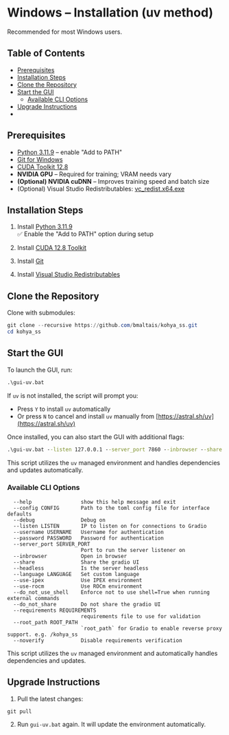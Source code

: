 # Windows – Installation (uv method)

Recommended for most Windows users.

## Table of Contents

- [Prerequisites](#prerequisites)
- [Installation Steps](#installation-steps)
- [Clone the Repository](#clone-the-repository)
- [Start the GUI](#start-the-gui)
    - [Available CLI Options](#available-cli-options)
- [Upgrade Instructions](#upgrade-instructions)
- 
## Prerequisites

- [Python 3.11.9](https://www.python.org/ftp/python/3.11.9/python-3.11.9-amd64.exe) – enable "Add to PATH"
- [Git for Windows](https://git-scm.com/download/win)
- [CUDA Toolkit 12.8](https://developer.nvidia.com/cuda-12-8-0-download-archive?target_os=Windows&target_arch=x86_64)
- **NVIDIA GPU** – Required for training; VRAM needs vary
- **(Optional) NVIDIA cuDNN** – Improves training speed and batch size
- (Optional) Visual Studio Redistributables: [vc_redist.x64.exe](https://aka.ms/vs/17/release/vc_redist.x64.exe)

## Installation Steps

1. Install [Python 3.11.9](https://www.python.org/ftp/python/3.11.9/python-3.11.9-amd64.exe)  
   ✅ Enable the "Add to PATH" option during setup

2. Install [CUDA 12.8 Toolkit](https://developer.nvidia.com/cuda-12-8-0-download-archive?target_os=Windows&target_arch=x86_64)

3. Install [Git](https://git-scm.com/download/win)

4. Install [Visual Studio Redistributables](https://aka.ms/vs/17/release/vc_redist.x64.exe)


## Clone the Repository

Clone with submodules:

```powershell
git clone --recursive https://github.com/bmaltais/kohya_ss.git
cd kohya_ss
```
## Start the GUI

To launch the GUI, run:

```cmd
.\gui-uv.bat
```

If `uv` is not installed, the script will prompt you:
- Press `Y` to install `uv` automatically
- Or press `N` to cancel and install `uv` manually from [https://astral.sh/uv](https://astral.sh/uv)

Once installed, you can also start the GUI with additional flags:

```cmd
.\gui-uv.bat --listen 127.0.0.1 --server_port 7860 --inbrowser --share
```

This script utilizes the `uv` managed environment and handles dependencies and updates automatically.

### Available CLI Options

```text
  --help                show this help message and exit
  --config CONFIG       Path to the toml config file for interface defaults
  --debug               Debug on
  --listen LISTEN       IP to listen on for connections to Gradio
  --username USERNAME   Username for authentication
  --password PASSWORD   Password for authentication
  --server_port SERVER_PORT
                        Port to run the server listener on
  --inbrowser           Open in browser
  --share               Share the gradio UI
  --headless            Is the server headless
  --language LANGUAGE   Set custom language
  --use-ipex            Use IPEX environment
  --use-rocm            Use ROCm environment
  --do_not_use_shell    Enforce not to use shell=True when running external commands
  --do_not_share        Do not share the gradio UI
  --requirements REQUIREMENTS
                        requirements file to use for validation
  --root_path ROOT_PATH
                        `root_path` for Gradio to enable reverse proxy support. e.g. /kohya_ss
  --noverify            Disable requirements verification
```

This script utilizes the `uv` managed environment and automatically handles dependencies and updates.

## Upgrade Instructions

1. Pull the latest changes:

```powershell
git pull
```

2. Run `gui-uv.bat` again. It will update the environment automatically.

